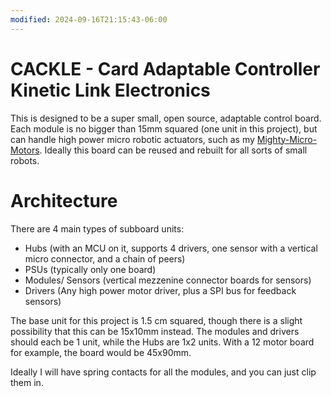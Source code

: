```yaml
---
modified: 2024-09-16T21:15:43-06:00
---
```

# CACKLE - Card Adaptable Controller Kinetic Link Electronics
This is designed to be a super small, open source, adaptable control board. Each module is no bigger than 15mm squared (one unit in this project), but can handle high power micro robotic actuators, such as my [Mighty-Micro-Motors](https://github.com/techy-robot/Mighty-Micro-Motors). Ideally this board can be reused and rebuilt for all sorts of small robots.

# Architecture
There are 4 main types of subboard units:
- Hubs (with an MCU on it, supports 4 drivers, one sensor with a vertical micro connector, and a chain of peers)
- PSUs (typically only one board)
- Modules/ Sensors (vertical mezzenine connector boards for sensors)
- Drivers (Any high power motor driver, plus a SPI bus for feedback sensors)

The base unit for this project is 1.5 cm squared, though there is a slight possibility that this can be 15x10mm instead. The modules and drivers should each be 1 unit, while the Hubs are 1x2 units. With a 12 motor board for example, the board would be 45x90mm.

Ideally I will have spring contacts for all the modules, and you can just clip them in. 

